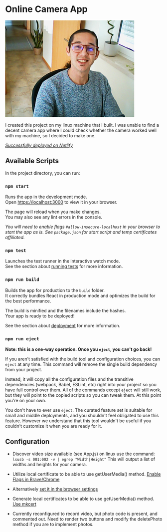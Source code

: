 # Online Camera App

![First photo](https://github.com/AngelLozan/cameraApp/blob/main/camapp.png?raw=true)



I created this project on my linux machine that I built. I was unable to find a decent camera app where I could check whether the camera worked well with my machine, so I decided to make one. 

[*Successfully deployed on Netlify*](https://quiet-donut-30d093.netlify.app/)

## Available Scripts

In the project directory, you can run:

### `npm start`

Runs the app in the development mode.\
Open [https://localhost:3000](https://localhost:3000) to view it in your browser.

The page will reload when you make changes.\
You may also see any lint errors in the console.

*You will need to enable flags `#allow-insecure-localhost` in your browser to start the app as is. See `package.json` for start script and temp certificates affiliated.*

### `npm test`

Launches the test runner in the interactive watch mode.\
See the section about [running tests](https://facebook.github.io/create-react-app/docs/running-tests) for more information.

### `npm run build`

Builds the app for production to the `build` folder.\
It correctly bundles React in production mode and optimizes the build for the best performance.

The build is minified and the filenames include the hashes.\
Your app is ready to be deployed!

See the section about [deployment](https://facebook.github.io/create-react-app/docs/deployment) for more information.

### `npm run eject`

**Note: this is a one-way operation. Once you `eject`, you can't go back!**

If you aren't satisfied with the build tool and configuration choices, you can `eject` at any time. This command will remove the single build dependency from your project.

Instead, it will copy all the configuration files and the transitive dependencies (webpack, Babel, ESLint, etc) right into your project so you have full control over them. All of the commands except `eject` will still work, but they will point to the copied scripts so you can tweak them. At this point you're on your own.

You don't have to ever use `eject`. The curated feature set is suitable for small and middle deployments, and you shouldn't feel obligated to use this feature. However we understand that this tool wouldn't be useful if you couldn't customize it when you are ready for it.

## Configuration

- Discover video size available (see App.js) on linux use the command: `lsusb -s 001:002 -v | egrep "Width|Height"` This will output a list of widths and heights for your camera. 
  
- Utilize local certificate to be able to use getUserMedia() method. [Enable Flags in Brave/Chrome](https://stackoverflow.com/questions/7580508/getting-chrome-to-accept-self-signed-localhost-certificate)
  
- Alternatively [set it in the browser settings](brave://flags/#allow-insecure-localhost)
  
- Generate local certificates to be able to use getUserMedia() method. [Use mkcert](https://web.dev/how-to-use-local-https/)
  
- Currently reconfigured to record video, but photo code is present, and commented out. Need to render two buttons and modify the deletePhoto method if you are to implement photos. 

